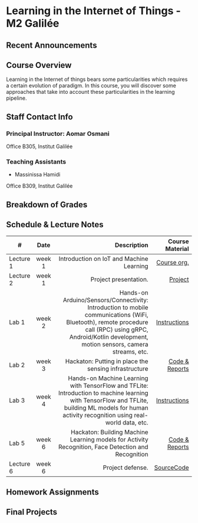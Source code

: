 # Learning in the Internet of Things - M2 Galilée

## Recent Announcements 

## Course Overview
Learning in the Internet of things bears some particularities which requires a certain evolution of paradigm.
In this course, you will discover some approaches that take into account these particularities in the learning pipeline.

## Staff Contact Info
### Principal Instructor: Aomar Osmani
Office B305, Institut Galilée

### Teaching Assistants
* Massinissa Hamidi

Office B309, Institut Galilée

## Breakdown of Grades

## Schedule & Lecture Notes
| #             | Date          | Description                                        | Course Material |
| ------------- |:-------------:| ------------:                                      |----------------:|
| Lecture 1     | week 1        | Introduction on IoT and Machine Learning           | []() [Course org.](https://github.com/institut-galilee/2022-ml-iot-course)     |
| Lecture 2     | week 1        | Project presentation.           | [Project](https://github.com/institut-galilee/2022-ml-iot-project)      |
| Lab 1         | week 2        | Hands-on Arduino/Sensors/Connectivity: Introduction to mobile communications (WiFi, Bluetooth), remote procedure call (RPC) using gRPC, Android/Kotlin development, motion sensors, camera streams, etc. | [Instructions](https://github.com/institut-galilee/2022-ml-iot-lab-1)                |
| Lab 2         | week 3        | Hackaton: Putting in place the sensing infrastructure  | [Code & Reports]()                |
| Lab 3         | week 4        | Hands-on Machine Learning with TensorFlow and TFLite: Introduction to machine learning with TensorFlow and TFLite, building ML models for human activity recognition using real-world data, etc. | [Instructions](https://github.com/institut-galilee/2022-ml-iot-lab-2)                |
| Lab 5         | week 6        | Hackaton: Building Machine Learning models for Activity Recognition, Face Detection and Recognition  | [Code & Reports]()                |
| Lecture 6         | week 6        | Project defense.  | [SourceCode](https://github.com/orgs/institut-galilee/repositories?q=2022+m2+NOT+lab+NOT+project)                |

## Homework Assignments

## Final Projects
